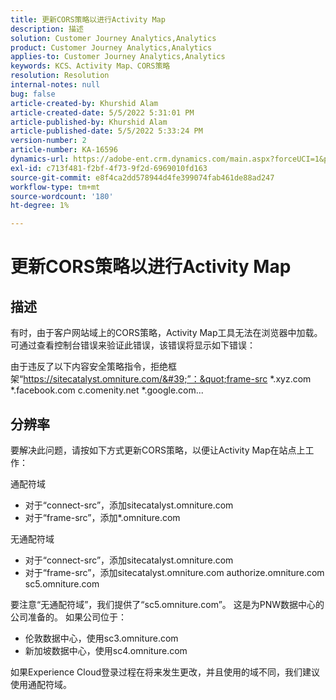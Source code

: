 ```yaml
---
title: 更新CORS策略以进行Activity Map
description: 描述
solution: Customer Journey Analytics,Analytics
product: Customer Journey Analytics,Analytics
applies-to: Customer Journey Analytics,Analytics
keywords: KCS、Activity Map、CORS策略
resolution: Resolution
internal-notes: null
bug: false
article-created-by: Khurshid Alam
article-created-date: 5/5/2022 5:31:01 PM
article-published-by: Khurshid Alam
article-published-date: 5/5/2022 5:33:24 PM
version-number: 2
article-number: KA-16596
dynamics-url: https://adobe-ent.crm.dynamics.com/main.aspx?forceUCI=1&pagetype=entityrecord&etn=knowledgearticle&id=618c4f20-99cc-ec11-a7b5-6045bd00dbbc
exl-id: c713f481-f2bf-4f73-9f2d-6969010fd163
source-git-commit: e8f4ca2dd578944d4fe399074fab461de88ad247
workflow-type: tm+mt
source-wordcount: '180'
ht-degree: 1%

---
```


# 更新CORS策略以进行Activity Map

## 描述


有时，由于客户网站域上的CORS策略，Activity Map工具无法在浏览器中加载。 可通过查看控制台错误来验证此错误，该错误将显示如下错误：

由于违反了以下内容安全策略指令，拒绝框架“https://sitecatalyst.omniture.com/&#39;”：&quot;frame-src \*.xyz.com \*.facebook.com c.comenity.net \*.google.com...


## 分辨率


要解决此问题，请按如下方式更新CORS策略，以便让Activity Map在站点上工作：

通配符域

- 对于“connect-src”，添加sitecatalyst.omniture.com
- 对于“frame-src”，添加\*.omniture.com


无通配符域

- 对于“connect-src”，添加sitecatalyst.omniture.com
- 对于“frame-src”，添加sitecatalyst.omniture.com authorize.omniture.com sc5.omniture.com


要注意“无通配符域”，我们提供了“sc5.omniture.com”。 这是为PNW数据中心的公司准备的。 如果公司位于：

- 伦敦数据中心，使用sc3.omniture.com
- 新加坡数据中心，使用sc4.omniture.com


如果Experience Cloud登录过程在将来发生更改，并且使用的域不同，我们建议使用通配符域。
